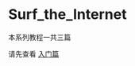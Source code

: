 # Surf_the_Internet

本系列教程一共三篇

请先查看 [入门篇](https://github.com/Supertramp-Chen/Surf_the_Internet/blob/master/%E5%85%A5%E9%97%A8%E7%AF%87.md)

